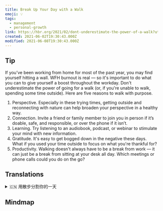 ```yaml
---
title: Break Up Your Day with a Walk
emoji: 💡
tags:
  - management
  - personal-growth
link: https://hbr.org/2021/02/dont-underestimate-the-power-of-a-walk?utm_medium=email&utm_source=newsletter_daily&utm_campaign=mtod_notactsubs
created: 2021-06-02T19:30:43.000Z
modified: 2021-06-08T19:30:43.000Z
---
```


## Tip

If you’ve been working from home for most of the past year, you may find yourself hitting a wall. WFH burnout is real — so it's important to do what you can to give yourself a boost throughout the workday. Don't underestimate the power of going for a walk (or, if you're unable to walk, spending some time outside). Here are five reasons to walk with purpose.

1. Perspective. Especially in these trying times, getting outside and reconnecting with nature can help broaden your perspective in a healthy way.
2. Connection. Invite a friend or family member to join you in person if it’s doable, safe, and responsible, or over the phone if it isn’t.
3. Learning. Try listening to an audiobook, podcast, or webinar to stimulate your mind with new information.
4. Gratitude. It's easy to get bogged down in the negative these days. What if you used your time outside to focus on what you're thankful for?
5. Productivity. Walking doesn't always have to be a break from work — it can just be a break from sitting at your desk all day. Which meetings or phone calls could you do on the go?

## Translations

<details>
   <summary>🇨🇳 用散步分割你的一天</summary>

在去年的大部分时间， 如果你都在家工作，你可能会发现自己遇到了瓶颈。在家工作倦怠是真实存在的，所以你必须尽在工作日里尽可能多地给自己一个激励。别小看行走的力量(或者，如果你不能行走，那也花些时间在户外)。以下是有目的行走的 5 个理由。

1. 观点。特别是在这样的困难时期，走出家门，回归自然，能以一种健康的方式开阔眼界。
2. 联系。如果可行、安全、负责任的话，请亲自邀请朋友或家人加入;如果不可行，请通过电话邀请。
3. 学习。尝试去听一些有声书、播客或网络讲座，用新的信息来刺激你的大脑。
4. 感恩。如今，我们很容易陷入消极的状态。 如果你把时间花在户外，专注于你所感激的事情上呢?
5. 生产力。散步并不一定是工作之余的消遣——它也可以是整天坐在办公桌前的休息时间。你可以在在路上参加哪些会议或打电话?

</details>

## Mindmap

![]()
